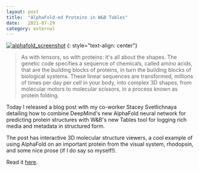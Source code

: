 ```yaml
---
layout: post
title:	"AlphaFold-ed Proteins in W&B Tables"
date:	2021-07-29
category: external
---
```


[![alphafold_screenshot]](https://wandb.me/alphafold-report)
{: style="text-align: center"}

> As with tensors, so with proteins: it's all about the shapes. The genetic code specifies a sequence of chemicals, called amino acids, that are the building blocks of proteins, in turn the building blocks of biological systems. These linear sequences are transformed, millions of times per day per cell in your body, into complex 3D shapes, from molecular motors to molecular scissors, in a process known as protein folding.

<!--exc-->

Today I released a blog post
with my co-worker Stacey Svetlichnaya
detailing how to combine DeepMind's new AlphaFold
neural network for predicting protein structures
with W&B's new Tables tool for logging rich media
and metadata in structured form.

The post has interactive 3D molecular structure viewers,
a cool example of using AlphaFold on an important
protein from the visual system, rhodopsin,
and some nice prose (if I do say so myself!).

Read it [here](http://wandb.me/alphafold-report).

[alphafold_screenshot]: {{site.imgurl}}/alphafold_screenshot.png
